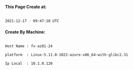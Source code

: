 
   
#### This Page Create at:

```bash

2021-12-17 - 09:47:10 UTC

```

#### Create By Machine:

```bash

Host Name : fv-az81-24

platform  : Linux-5.11.0-1022-azure-x86_64-with-glibc2.31

Ip Local  : 10.1.0.120

```

